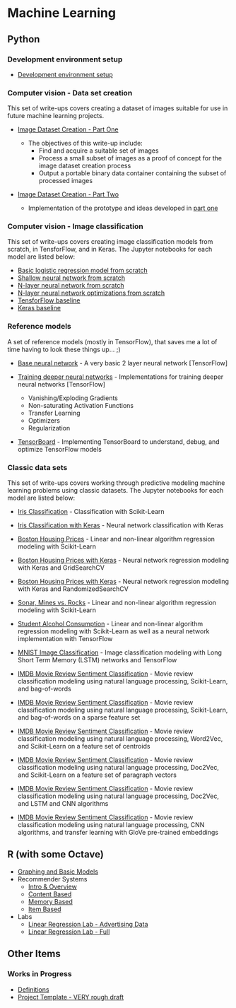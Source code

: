 # Machine Learning

## Python

### Development environment setup

* [Development environment setup](./Python/01-ComputerVision-Environment-Setup)


### Computer vision - Data set creation

This set of write-ups covers creating a dataset of images suitable for use in future machine learning projects.

* [Image Dataset Creation - Part One](https://nbviewer.jupyter.org/github/nrasch/Portfolio/blob/master/Machine-Learning/Python/02-ComputerVision-Dataset-Creation/ImageDatasetCreation-PartOne.ipynb)
  
  * The objectives of this write-up include:
    * Find and acquire a suitable set of images
    * Process a small subset of images as a proof of concept for the image dataset creation process
    * Output a portable binary data container containing the subset of processed images

* [Image Dataset Creation - Part Two](https://nbviewer.jupyter.org/github/nrasch/Portfolio/blob/master/Machine-Learning/Python/02-ComputerVision-Dataset-Creation/ImageDatasetCreation-PartTwo.ipynb)

	* Implementation of the prototype and ideas developed in [part one](https://nbviewer.jupyter.org/github/nrasch/Portfolio/blob/master/Machine-Learning/Python/02-ComputerVision-Dataset-Creation/ImageDatasetCreation-PartOne.ipynb)

### Computer vision - Image classification

This set of write-ups covers creating image classification models from scratch, in TensforFlow, and in Keras.  The Jupyter notebooks for each model are listed below:

* [Basic logistic regression model from scratch](https://nbviewer.jupyter.org/github/nrasch/Portfolio/blob/master/Machine-Learning/Python/03-ComputerVision-Classification/Classification-01.ipynb)
* [Shallow neural network from scratch](https://nbviewer.jupyter.org/github/nrasch/Portfolio/blob/master/Machine-Learning/Python/03-ComputerVision-Classification/Classification-02.ipynb)
* [N-layer neural network from scratch](https://nbviewer.jupyter.org/github/nrasch/Portfolio/blob/master/Machine-Learning/Python/03-ComputerVision-Classification/Classification-03.ipynb)
* [N-layer neural network optimizations from scratch](https://nbviewer.jupyter.org/github/nrasch/Portfolio/blob/master/Machine-Learning/Python/03-ComputerVision-Classification/Classification-04.ipynb)
* [TensforFlow baseline](https://nbviewer.jupyter.org/github/nrasch/Portfolio/blob/master/Machine-Learning/Python/03-ComputerVision-Classification/Classification-05.ipynb)
* [Keras baseline](https://nbviewer.jupyter.org/github/nrasch/Portfolio/blob/master/Machine-Learning/Python/03-ComputerVision-Classification/Classification-06.ipynb)


### Reference models

A set of reference models (mostly in TensorFlow), that saves me a lot of time having to look these things up...  ;)

* [Base neural network](https://nbviewer.jupyter.org/github/nrasch/Portfolio/blob/master/Machine-Learning/Python/05-Reference-Models/DNN-TensorFlow-Base.ipynb) - A very basic 2 layer neural network [TensorFlow] 

* [Training deeper neural networks](https://nbviewer.jupyter.org/github/nrasch/Portfolio/blob/master/Machine-Learning/Python/05-Reference-Models/DNN-TensorFlow-Training.ipynb) - Implementations for training deeper neural networks [TensorFlow]
  - Vanishing/Exploding Gradients
  - Non-saturating Activation Functions
  - Transfer Learning
  - Optimizers
  - Regularization
  
* [TensorBoard](https://nbviewer.jupyter.org/github/nrasch/Portfolio/blob/master/Machine-Learning/Python/05-Reference-Models/DNN-TensorBoard.ipynb) - Implementing TensorBoard to understand, debug, and optimize TensorFlow models


### Classic data sets

This set of write-ups covers working through predictive modeling machine learning problems using classic datasets.  The Jupyter notebooks for each model are listed below:

* [Iris Classification](https://nbviewer.jupyter.org/github/nrasch/Portfolio/blob/master/Machine-Learning/Python/04-Classic-Datasets/Model-01.ipynb) - Classification with Scikit-Learn

* [Iris Classification with Keras](https://nbviewer.jupyter.org/github/nrasch/Portfolio/blob/master/Machine-Learning/Python/04-Classic-Datasets/Model-01.Keras.1.ipynb) - Neural network classification with Keras

* [Boston Housing Prices](https://nbviewer.jupyter.org/github/nrasch/Portfolio/blob/master/Machine-Learning/Python/04-Classic-Datasets/Model-02.ipynb) - Linear and non-linear algorithm regression modeling with Scikit-Learn

* [Boston Housing Prices with Keras](https://nbviewer.jupyter.org/github/nrasch/Portfolio/blob/master/Machine-Learning/Python/04-Classic-Datasets/Model-02.Keras.1.ipynb) - Neural network regression modeling with Keras and GridSearchCV

* [Boston Housing Prices with Keras](https://nbviewer.jupyter.org/github/nrasch/Portfolio/blob/master/Machine-Learning/Python/04-Classic-Datasets/Model-02.Keras.2.ipynb) - Neural network regression modeling with Keras and RandomizedSearchCV

* [Sonar, Mines vs. Rocks](https://nbviewer.jupyter.org/github/nrasch/Portfolio/blob/master/Machine-Learning/Python/04-Classic-Datasets/Model-03.ipynb) - Linear and non-linear algorithm regression modeling with Scikit-Learn

* [Student Alcohol Consumption](https://nbviewer.jupyter.org/github/nrasch/Portfolio/blob/master/Machine-Learning/Python/04-Classic-Datasets/Model-04.ipynb) - Linear and non-linear algorithm regression modeling with Scikit-Learn as well as a neural network implementation with TensorFlow

* [MNIST Image Classification](https://nbviewer.jupyter.org/github/nrasch/Portfolio/blob/master/Machine-Learning/Python/04-Classic-Datasets/Model-05.ipynb) - Image classification modeling with Long Short Term Memory (LSTM) networks and TensorFlow

* [IMDB Movie Review Sentiment Classification](https://nbviewer.jupyter.org/github/nrasch/Portfolio/blob/master/Machine-Learning/Python/04-Classic-Datasets/Model-06.ipynb) - Movie review classification modeling using natural language processing, Scikit-Learn, and bag-of-words

* [IMDB Movie Review Sentiment Classification](https://nbviewer.jupyter.org/github/nrasch/Portfolio/blob/master/Machine-Learning/Python/04-Classic-Datasets/Model-06.p2.ipynb) - Movie review classification modeling using natural language processing, Scikit-Learn, and bag-of-words on a sparse feature set

* [IMDB Movie Review Sentiment Classification](https://nbviewer.jupyter.org/github/nrasch/Portfolio/blob/master/Machine-Learning/Python/04-Classic-Datasets/Model-06.p3.ipynb) - Movie review classification modeling using natural language processing, Word2Vec, and Scikit-Learn on a feature set of centroids

* [IMDB Movie Review Sentiment Classification](https://nbviewer.jupyter.org/github/nrasch/Portfolio/blob/master/Machine-Learning/Python/04-Classic-Datasets/Model-06.p4.ipynb) - Movie review classification modeling using natural language processing, Doc2Vec, and Scikit-Learn on a feature set of paragraph vectors

* [IMDB Movie Review Sentiment Classification](https://nbviewer.jupyter.org/github/nrasch/Portfolio/blob/master/Machine-Learning/Python/04-Classic-Datasets/Model-06.p5.ipynb) - Movie review classification modeling using natural language processing, Doc2Vec, and LSTM and CNN algorithms

* [IMDB Movie Review Sentiment Classification](https://nbviewer.jupyter.org/github/nrasch/Portfolio/blob/master/Machine-Learning/Python/04-Classic-Datasets/NLP-CNN-1.ipynb) - Movie review classification modeling using natural language processing, CNN algorithms, and transfer learning with GloVe pre-trained embeddings

## R (with some Octave)

* [Graphing and Basic Models](./R)
* Recommender Systems
    * [Intro & Overview](./R/RS0-Recommender-Systems-Intro-Jan-2018)
    * [Content Based](./R/RS1-Content-Based-Recommendations-Dec-2017)
    * [Memory Based](./R/RS2-Memory-Based-Recommendations-Jan-2018)
    * [Item Based](./R/RS3-Item-Based-Recommendations-Jan-2018)
* Labs
    * [Linear Regression Lab - Advertising Data](http://htmlpreview.github.com/?https://github.com/nrasch/Portfolio/blob/master/Machine-Learning/R/Labs/Linear_Regression_Lab_-_Advertising_Data.html)
    * [Linear Regression Lab - Full](http://htmlpreview.github.io/?https://github.com/nrasch/Portfolio/blob/master/Machine-Learning/R/Labs/Linear_Regression_Lab_-_Full.html)

## Other Items

### Works in Progress

* [Definitions](./General/Definitions/README.md)
* [Project Template - VERY rough draft](./General/Project-Template/README.md)
